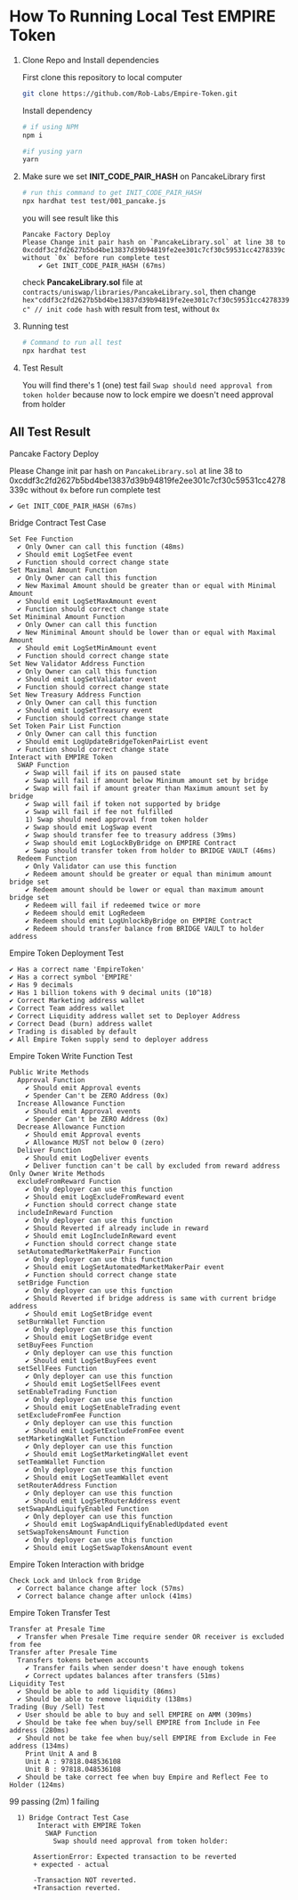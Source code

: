 # How To Running Local Test EMPIRE Token

1. Clone Repo and Install dependencies

   First clone this repository to local computer

   ```sh
   git clone https://github.com/Rob-Labs/Empire-Token.git
   ```

   Install dependency

   ```sh
   # if using NPM
   npm i

   #if yusing yarn
   yarn
   ```

2. Make sure we set **INIT_CODE_PAIR_HASH** on PancakeLibrary first

   ```sh
   # run this command to get INIT_CODE_PAIR_HASH
   npx hardhat test test/001_pancake.js
   ```

   you will see result like this

   ```
   Pancake Factory Deploy
   Please Change init pair hash on `PancakeLibrary.sol` at line 38 to 0xcddf3c2fd2627b5bd4be13837d39b94819fe2ee301c7cf30c59531cc4278339c without `0x` before run complete test
       ✔ Get INIT_CODE_PAIR_HASH (67ms)
   ```

   check **PancakeLibrary.sol** file at `contracts/uniswap/libraries/PancakeLibrary.sol`, then change ` hex"cddf3c2fd2627b5bd4be13837d39b94819fe2ee301c7cf30c59531cc4278339c" // init code hash` with result from test, without `0x`

3. Running test

   ```sh
   # Command to run all test
   npx hardhat test
   ```

4. Test Result

   You will find there's 1 (one) test fail `Swap should need approval from token holder` because now to lock empire we doesn't need approval from holder

## All Test Result

Pancake Factory Deploy

Please Change init par hash on `PancakeLibrary.sol` at line 38 to 0xcddf3c2fd2627b5bd4be13837d39b94819fe2ee301c7cf30c59531cc4278339c without `0x` before run complete test

    ✔ Get INIT_CODE_PAIR_HASH (67ms)

Bridge Contract Test Case

    Set Fee Function
      ✔ Only Owner can call this function (48ms)
      ✔ Should emit LogSetFee event
      ✔ Function should correct change state
    Set Maximal Amount Function
      ✔ Only Owner can call this function
      ✔ New Maximal Amount should be greater than or equal with Minimal Amount
      ✔ Should emit LogSetMaxAmount event
      ✔ Function should correct change state
    Set Miniminal Amount Function
      ✔ Only Owner can call this function
      ✔ New Miniminal Amount should be lower than or equal with Maximal Amount
      ✔ Should emit LogSetMinAmount event
      ✔ Function should correct change state
    Set New Validator Address Function
      ✔ Only Owner can call this function
      ✔ Should emit LogSetValidator event
      ✔ Function should correct change state
    Set New Treasury Address Function
      ✔ Only Owner can call this function
      ✔ Should emit LogSetTreasury event
      ✔ Function should correct change state
    Set Token Pair List Function
      ✔ Only Owner can call this function
      ✔ Should emit LogUpdateBridgeTokenPairList event
      ✔ Function should correct change state
    Interact with EMPIRE Token
      SWAP Function
        ✔ Swap will fail if its on paused state
        ✔ Swap will fail if amount below Minimum amount set by bridge
        ✔ Swap will fail if amount greater than Maximum amount set by bridge
        ✔ Swap will fail if token not supported by bridge
        ✔ Swap will fail if fee not fulfilled
        1) Swap should need approval from token holder
        ✔ Swap should emit LogSwap event
        ✔ Swap should transfer fee to treasury address (39ms)
        ✔ Swap should emit LogLockByBridge on EMPIRE Contract
        ✔ Swap should transfer token from holder to BRIDGE VAULT (46ms)
      Redeem Function
        ✔ Only Validator can use this function
        ✔ Redeem amount should be greater or equal than minimum amount bridge set
        ✔ Redeem amount should be lower or equal than maximum amount bridge set
        ✔ Redeem will fail if redeemed twice or more
        ✔ Redeem should emit LogRedeem
        ✔ Redeem should emit LogUnlockByBridge on EMPIRE Contract
        ✔ Redeem should transfer balance from BRIDGE VAULT to holder address

Empire Token Deployment Test

    ✔ Has a correct name 'EmpireToken'
    ✔ Has a correct symbol 'EMPIRE'
    ✔ Has 9 decimals
    ✔ Has 1 billion tokens with 9 decimal units (10^18)
    ✔ Correct Marketing address wallet
    ✔ Correct Team address wallet
    ✔ Correct Liquidity address wallet set to Deployer Address
    ✔ Correct Dead (burn) address wallet
    ✔ Trading is disabled by default
    ✔ All Empire Token supply send to deployer address

Empire Token Write Function Test

    Public Write Methods
      Approval Function
        ✔ Should emit Approval events
        ✔ Spender Can't be ZERO Address (0x)
      Increase Allowance Function
        ✔ Should emit Approval events
        ✔ Spender Can't be ZERO Address (0x)
      Decrease Allowance Function
        ✔ Should emit Approval events
        ✔ Allowance MUST not below 0 (zero)
      Deliver Function
        ✔ Should emit LogDeliver events
        ✔ Deliver function can't be call by excluded from reward address
    Only Owner Write Methods
      excludeFromReward Function
        ✔ Only deployer can use this function
        ✔ Should emit LogExcludeFromReward event
        ✔ Function should correct change state
      includeInReward Function
        ✔ Only deployer can use this function
        ✔ Should Reverted if already include in reward
        ✔ Should emit LogIncludeInReward event
        ✔ Function should correct change state
      setAutomatedMarketMakerPair Function
        ✔ Only deployer can use this function
        ✔ Should emit LogSetAutomatedMarketMakerPair event
        ✔ Function should correct change state
      setBridge Function
        ✔ Only deployer can use this function
        ✔ Should Reverted if bridge address is same with current bridge address
        ✔ Should emit LogSetBridge event
      setBurnWallet Function
        ✔ Only deployer can use this function
        ✔ Should emit LogSetBridge event
      setBuyFees Function
        ✔ Only deployer can use this function
        ✔ Should emit LogSetBuyFees event
      setSellFees Function
        ✔ Only deployer can use this function
        ✔ Should emit LogSetSellFees event
      setEnableTrading Function
        ✔ Only deployer can use this function
        ✔ Should emit LogSetEnableTrading event
      setExcludeFromFee Function
        ✔ Only deployer can use this function
        ✔ Should emit LogSetExcludeFromFee event
      setMarketingWallet Function
        ✔ Only deployer can use this function
        ✔ Should emit LogSetMarketingWallet event
      setTeamWallet Function
        ✔ Only deployer can use this function
        ✔ Should emit LogSetTeamWallet event
      setRouterAddress Function
        ✔ Only deployer can use this function
        ✔ Should emit LogSetRouterAddress event
      setSwapAndLiquifyEnabled Function
        ✔ Only deployer can use this function
        ✔ Should emit LogSwapAndLiquifyEnabledUpdated event
      setSwapTokensAmount Function
        ✔ Only deployer can use this function
        ✔ Should emit LogSetSwapTokensAmount event

Empire Token Interaction with bridge

    Check Lock and Unlock from Bridge
      ✔ Correct balance change after lock (57ms)
      ✔ Correct balance change after unlock (41ms)

Empire Token Transfer Test

    Transfer at Presale Time
      ✔ Transfer when Presale Time require sender OR receiver is excluded from fee
    Transfer after Presale Time
      Transfers tokens between accounts
        ✔ Transfer fails when sender doesn't have enough tokens
        ✔ Correct updates balances after transfers (51ms)
    Liquidity Test
      ✔ Should be able to add liquidity (86ms)
      ✔ Should be able to remove liquidity (138ms)
    Trading (Buy /Sell) Test
      ✔ User should be able to buy and sell EMPIRE on AMM (309ms)
      ✔ Should be take fee when buy/sell EMPIRE from Include in Fee address (280ms)
      ✔ Should not be take fee when buy/sell EMPIRE from Exclude in Fee address (134ms)
        Print Unit A and B
        Unit A : 97818.048536108
        Unit B : 97818.048536108
      ✔ Should be take correct fee when buy Empire and Reflect Fee to Holder (124ms)

99 passing (2m)
1 failing

```
  1) Bridge Contract Test Case
       Interact with EMPIRE Token
         SWAP Function
           Swap should need approval from token holder:

      AssertionError: Expected transaction to be reverted
      + expected - actual

      -Transaction NOT reverted.
      +Transaction reverted.
```

